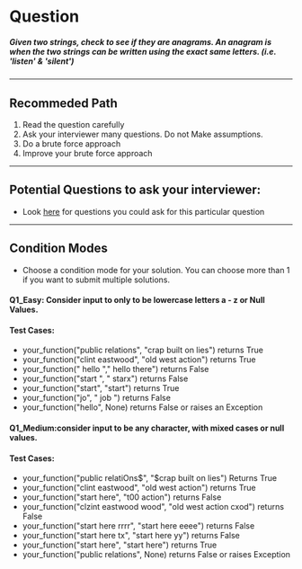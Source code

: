 # Question
##### Given two strings, check to see if they are anagrams. An anagram is when the two strings can be written using the exact same letters. (i.e. 'listen' & 'silent')


____
## Recommeded Path
1. Read the question carefully
2. Ask your interviewer many questions. Do not Make assumptions.
3. Do a brute force approach
4. Improve your brute force approach

____
## Potential Questions to ask your interviewer:
  * Look [here](https://github.com/algorithms-21/Interview_problems/blob/master/IQ_1/Q1_Extracting_Information.md) for questions you could ask for this particular question

_____
## Condition Modes
* Choose a condition mode for your solution. You can choose more than 1 if you want to submit multiple solutions.

#### Q1_Easy: Consider input to only to be lowercase letters a - z or Null Values.
#### Test Cases:


* your_function("public relations", "crap built on lies") returns True
* your_function("clint eastwood", "old west action") returns True
* your_function(" hello "," hello there") returns False
* your_function("start ", " starx") returns False
* your_function("start", "start") returns True
* your_function("jo", " job ") returns False
* your_function("hello", None) returns False or raises an Exception


#### Q1_Medium:consider input to be any character, with mixed cases or null values.
#### Test Cases:
* your_function("public relatiOns$", "$crap built on lies") Returns True
* your_function("clint eastwood", "old west action") returns True
* your_function("start here", "t00 action") returns False
* your_function("clzint eastwood wood", "old west action cxod") returns False
* your_function("start here rrrr", "start here eeee") returns False
* your_function("start here tx", "start here yy") returns False
* your_function("start here", "start here") returns True
* your_function("public relations", None) returns False or raises Exception
